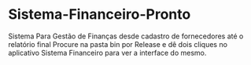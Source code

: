 # Sistema-Financeiro-Pronto
Sistema Para Gestão de Finanças desde cadastro de fornecedores até o relatório final
Procure na pasta  bin por Release  e dê dois cliques no aplicativo Sistema Financeiro para ver a interface do mesmo.
